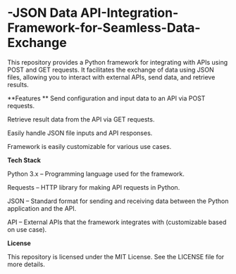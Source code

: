 # -JSON Data API-Integration-Framework-for-Seamless-Data-Exchange

This repository provides a Python framework for integrating with APIs using POST and GET requests. It facilitates the exchange of data using JSON files, allowing you to interact with external APIs, send data, and retrieve results.

**Features
**
Send configuration and input data to an API via POST requests.

Retrieve result data from the API via GET requests.

Easily handle JSON file inputs and API responses.

Framework is easily customizable for various use cases.


**Tech Stack**

Python 3.x – Programming language used for the framework.

Requests – HTTP library for making API requests in Python.

JSON – Standard format for sending and receiving data between the Python application and the API.

API – External APIs that the framework integrates with (customizable based on use case).


**License**

This repository is licensed under the MIT License. See the LICENSE file for more details.
